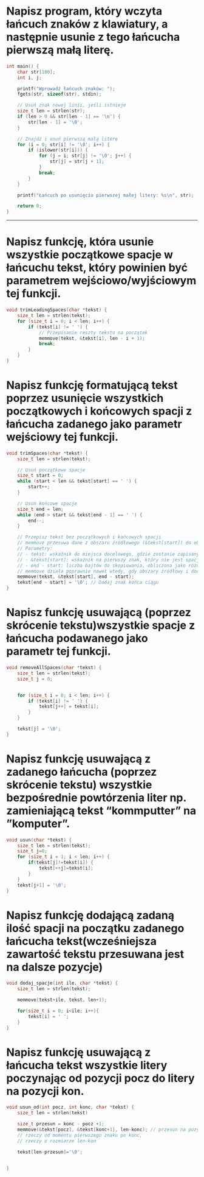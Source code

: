 # Napisz program, który wczyta łańcuch znaków z klawiatury, a następnie usunie z tego łańcucha pierwszą małą literę.

```c
int main() {
    char str[100];
    int i, j;

    printf("Wprowadź łańcuch znaków: ");
    fgets(str, sizeof(str), stdin);

    // Usuń znak nowej linii, jeśli istnieje
    size_t len = strlen(str);
    if (len > 0 && str[len - 1] == '\n') {
        str[len - 1] = '\0';
    }

    // Znajdź i usuń pierwszą małą literę
    for (i = 0; str[i] != '\0'; i++) {
        if (islower(str[i])) {
            for (j = i; str[j] != '\0'; j++) {
                str[j] = str[j + 1];
            }
            break;
        }
    }

    printf("Łańcuch po usunięciu pierwszej małej litery: %s\n", str);

    return 0;
}
```

---

# Napisz funkcję, która usunie wszystkie początkowe spacje w łańcuchu tekst, który powinien być parametrem wejściowo/wyjściowym tej funkcji.

```c
void trimLeadingSpaces(char *tekst) {
    size_t len = strlen(tekst);
    for (size_t i = 0; i < len; i++) {
        if (tekst[i] != ' ') {
            // Przepisanie reszty tekstu na początek
            memmove(tekst, &tekst[i], len - i + 1);
            break;
        }
    }
}
```

# Napisz funkcję formatującą tekst poprzez usunięcie wszystkich początkowych i końcowych spacji z łańcucha zadanego jako parametr wejściowy tej funkcji.

```c
void trimSpaces(char *tekst) {
    size_t len = strlen(tekst);

    // Usuń początkowe spacje
    size_t start = 0;
    while (start < len && tekst[start] == ' ') {
        start++;
    }

    // Usuń końcowe spacje
    size_t end = len;
    while (end > start && tekst[end - 1] == ' ') {
        end--;
    }

    // Przepisz tekst bez początkowych i końcowych spacji
    // memmove przesuwa dane z obszaru źródłowego (&tekst[start]) do obszaru docelowego (tekst).
    // Parametry:
    // - tekst: wskaźnik do miejsca docelowego, gdzie zostanie zapisany wynikowy tekst bez spacji.
    // - &tekst[start]: wskaźnik na pierwszy znak, który nie jest spacją, w oryginalnym łańcuchu.
    // - end - start: liczba bajtów do skopiowania, obliczona jako różnica między końcem a początkiem tekstu bez spacji.
    // memmove działa poprawnie nawet wtedy, gdy obszary źródłowy i docelowy częściowo zachodzą na siebie.
    memmove(tekst, &tekst[start], end - start);
    tekst[end - start] = '\0'; // Dodaj znak końca ciągu
}

```

# Napisz funkcję usuwającą (poprzez skrócenie tekstu)wszystkie spacje z łańcucha podawanego jako parametr tej funkcji.

```c
void removeAllSpaces(char *tekst) {
    size_t len = strlen(tekst);
    size_t j = 0;


    for (size_t i = 0; i < len; i++) {
        if (tekst[i] != ' ') {
            tekst[j++] = tekst[i];
        }
    }

    tekst[j] = '\0';
}

```

# Napisz funkcję usuwającą z zadanego łańcucha (poprzez skrócenie tekstu) wszystkie bezpośrednie powtórzenia liter np. zamieniającą tekst “kommputter” na ”komputer”.

```c
void usun(char *tekst) {
    size_t len = strlen(tekst);
    size_t j=0;
    for (size_t i = 1; i < len; i++) {
        if(tekst[j]!=tekst[i]) {
            tekst[++j]=tekst[i];
        }
    }
    tekst[j+1] = '\0';
}
```

# Napisz funkcję dodającą zadaną ilość spacji na początku zadanego łańcucha tekst(wcześniejsza zawartość tekstu przesuwana jest na dalsze pozycje)

```c
void dodaj_spacje(int ile, char *tekst) {
    size_t len = strlen(tekst);

    memmove(tekst+ile, tekst, len+1);

    for(size_t i = 0; i<ile; i++){
        tekst[i] = ' ';
    }
}

```

# Napisz funkcję usuwającą z łańcucha tekst wszystkie litery poczynając od pozycji pocz do litery na pozycji kon.

```c
void usun_od(int pocz, int konc, char *tekst) {
    size_t len = strlen(tekst)

    size_t przesun = konc - pocz +1;
    memmove(&tekst[pocz], &tekst[konc+1], len-konc); // przesun na pozycje pocz,
    // rzeczy od momentu pierwszego znaku po konc,
    // rzeczy o rozmiarze len-kon

    tekst[len-przesun]='\0';


}
```
